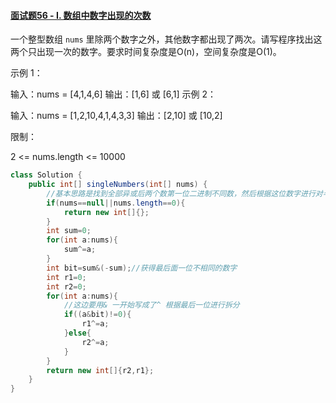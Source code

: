 #### [面试题56 - I. 数组中数字出现的次数](https://leetcode-cn.com/problems/shu-zu-zhong-shu-zi-chu-xian-de-ci-shu-lcof/)

一个整型数组 `nums` 里除两个数字之外，其他数字都出现了两次。请写程序找出这两个只出现一次的数字。要求时间复杂度是O(n)，空间复杂度是O(1)。

示例 1：

输入：nums = [4,1,4,6]
输出：[1,6] 或 [6,1]
示例 2：

输入：nums = [1,2,10,4,1,4,3,3]
输出：[2,10] 或 [10,2]


限制：

2 <= nums.length <= 10000

```java
class Solution {
    public int[] singleNumbers(int[] nums) {
        //基本思路是找到全部异或后两个数第一位二进制不同数，然后根据这位数字进行对半分就可以了
        if(nums==null||nums.length==0){
            return new int[]{};
        }
        int sum=0;
        for(int a:nums){
            sum^=a;
        }
        int bit=sum&(-sum);//获得最后面一位不相同的数字
        int r1=0;
        int r2=0;
        for(int a:nums){
            //这边要用& 一开始写成了^ 根据最后一位进行拆分
            if((a&bit)!=0){
                r1^=a;
            }else{
                r2^=a;
            }
        }
        return new int[]{r2,r1};
    }
}
```

